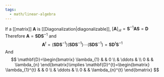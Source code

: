 ```yaml
---
tags:
  - math/linear-algebra
---
```

If a [[matrix]] $\mathbf{A}$ is [[Diagonalization|diagonalizable]], $[\mathbf{A}]_{\mathcal{B}}=\mathbf{S}^{-1}\mathbf{AS}=\mathbf{D}$
Therefore $\mathbf{A}=\mathbf{SDS}^{-1}$ and
$$
\mathbf{A}^{t}=(\mathbf{SDS}^{-1})(\mathbf{SDS}^{-1})\cdots(\mathbf{SDS}^{-1})=\mathbf{SD}^{t}\mathbf{S}^{-1}
$$
And
$$
\mathbf{D}=\begin{bmatrix}
\lambda_{1} &  & 0 \\
 & \ddots &  \\
0 &  & \lambda_{n}
\end{bmatrix}\implies \mathbf{D}^{t}=\begin{bmatrix}
\lambda_{1}^{t} &  & 0 \\
 & \ddots &  \\
0 &  & \lambda_{n}^{t}
\end{bmatrix}
$$
